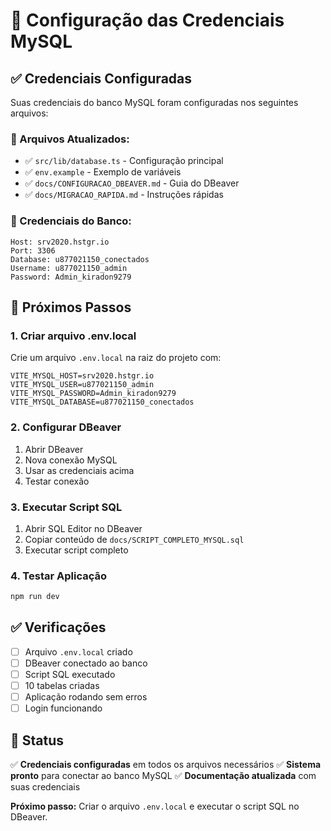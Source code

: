 # 🔐 Configuração das Credenciais MySQL

## ✅ **Credenciais Configuradas**

Suas credenciais do banco MySQL foram configuradas nos seguintes arquivos:

### **📁 Arquivos Atualizados:**
- ✅ `src/lib/database.ts` - Configuração principal
- ✅ `env.example` - Exemplo de variáveis
- ✅ `docs/CONFIGURACAO_DBEAVER.md` - Guia do DBeaver
- ✅ `docs/MIGRACAO_RAPIDA.md` - Instruções rápidas

### **🔧 Credenciais do Banco:**
```
Host: srv2020.hstgr.io
Port: 3306
Database: u877021150_conectados
Username: u877021150_admin
Password: Admin_kiradon9279
```

## 🚀 **Próximos Passos**

### **1. Criar arquivo .env.local**
Crie um arquivo `.env.local` na raiz do projeto com:
```env
VITE_MYSQL_HOST=srv2020.hstgr.io
VITE_MYSQL_USER=u877021150_admin
VITE_MYSQL_PASSWORD=Admin_kiradon9279
VITE_MYSQL_DATABASE=u877021150_conectados
```

### **2. Configurar DBeaver**
1. Abrir DBeaver
2. Nova conexão MySQL
3. Usar as credenciais acima
4. Testar conexão

### **3. Executar Script SQL**
1. Abrir SQL Editor no DBeaver
2. Copiar conteúdo de `docs/SCRIPT_COMPLETO_MYSQL.sql`
3. Executar script completo

### **4. Testar Aplicação**
```bash
npm run dev
```

## ✅ **Verificações**

- [ ] Arquivo `.env.local` criado
- [ ] DBeaver conectado ao banco
- [ ] Script SQL executado
- [ ] 10 tabelas criadas
- [ ] Aplicação rodando sem erros
- [ ] Login funcionando

## 🎯 **Status**

✅ **Credenciais configuradas** em todos os arquivos necessários
✅ **Sistema pronto** para conectar ao banco MySQL
✅ **Documentação atualizada** com suas credenciais

**Próximo passo:** Criar o arquivo `.env.local` e executar o script SQL no DBeaver.

